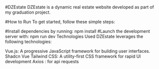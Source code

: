 #DZEstate
DZEstate is a dynamic real estate website developed as part of my graduation project.

#How to Run
To get started, follow these simple steps:

#Install dependencies by running:
npm install
#Launch the development server with:
npm run dev
Technologies Used
DZEstate leverages the following technologies:

Vue.js: A progressive JavaScript framework for building user interfaces.
Shadcn Vue
Tailwind CSS: A utility-first CSS framework for rapid UI development
Axios : for api requests
